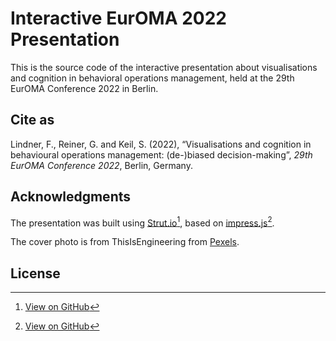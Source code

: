 # Interactive EurOMA 2022 Presentation
This is the source code of the interactive presentation about visualisations and cognition in behavioral operations management, held at the 29th EurOMA Conference 2022 in Berlin. 

## Cite as
Lindner, F., Reiner, G. and Keil, S. (2022), “Visualisations and cognition in behavioural operations management: (de-)biased decision-making”, *29th EurOMA Conference 2022*, Berlin, Germany.

## Acknowledgments
The presentation was built using [Strut.io](https://strut.io/)[^1], based on [impress.js](https://impress.js.org/)[^2].

The cover photo is from ThisIsEngineering from [Pexels](https://www.pexels.com/de-de/foto/code-uber-frau-projiziert-3861969/).

## License

[^1]: [View on GitHub](https://github.com/tantaman/Strut)
[^2]: [View on GitHub](https://github.com/impress/impress.js)
